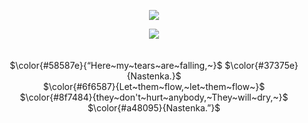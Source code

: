 <div align="center">

![](https://komarev.com/ghpvc/?username=fyosig&color=ac8586&label=“+I+don’t+know+how+to+be+silent+when+my+heart+is+speaking.+”
)
  </div>
<p align="center"><img src="https://github.com/user-attachments/assets/2f0abf7e-5f9f-47d5-80a4-cadaf464a960">
<br> 
  <br>
  <br>
$\color{#58587e}{“Here~my~tears~are~falling,~}$ $\color{#37375e}{Nastenka.}$
<br>
$\color{#6f6587}{Let~them~flow,~let~them~flow~}$
<br>
$\color{#8f7484}{they~don't~hurt~anybody,~They~will~dry,~}$ $\color{#a48095}{Nastenka.”}$
<br>
<br>
  

